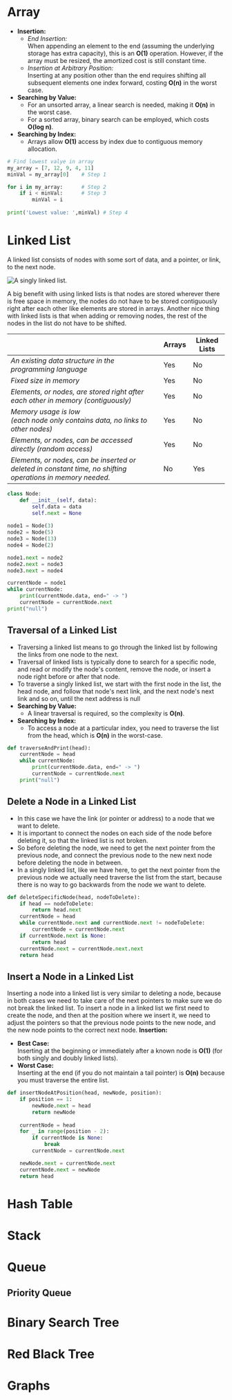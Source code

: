 # Array
- **Insertion:**
    - _End Insertion:_  
        When appending an element to the end (assuming the underlying storage has extra capacity), this is an **O(1)** operation. However, if the array must be resized, the amortized cost is still constant time.
    - _Insertion at Arbitrary Position:_  
        Inserting at any position other than the end requires shifting all subsequent elements one index forward, costing **O(n)** in the worst case.
- **Searching by Value:**
    - For an unsorted array, a linear search is needed, making it **O(n)** in the worst case.
    - For a sorted array, binary search can be employed, which costs **O(log n)**.
- **Searching by Index:**
    - Arrays allow **O(1)** access by index due to contiguous memory allocation.


```python
# Find lowest valye in array
my_array = [7, 12, 9, 4, 11]
minVal = my_array[0]    # Step 1

for i in my_array:      # Step 2
    if i < minVal:      # Step 3
        minVal = i
        
print('Lowest value: ',minVal) # Step 4
```

# Linked List
A linked list consists of nodes with some sort of data, and a pointer, or link, to the next node.

![A singly linked list.](https://www.w3schools.com/dsa/img_linkedlists_singly.svg)

A big benefit with using linked lists is that nodes are stored wherever there is free space in memory, the nodes do not have to be stored contiguously right after each other like elements are stored in arrays. Another nice thing with linked lists is that when adding or removing nodes, the rest of the nodes in the list do not have to be shifted.

|                                                                                                             | Arrays | Linked Lists |
| ----------------------------------------------------------------------------------------------------------- | ------ | ------------ |
| _An existing data structure in the programming language_                                                    | Yes    | No           |
| _Fixed size in memory_                                                                                      | Yes    | No           |
| _Elements, or nodes, are stored right after each other in memory (contiguously)_                            | Yes    | No           |
| _Memory usage is low  <br>(each node only contains data, no links to other nodes)_                          | Yes    | No           |
| _Elements, or nodes, can be accessed directly (random access)_                                              | Yes    | No           |
| _Elements, or nodes, can be inserted or deleted in constant time, no shifting operations in memory needed._ | No     | Yes          |
```python
class Node:
    def __init__(self, data):
        self.data = data
        self.next = None
    
node1 = Node(3)
node2 = Node(5)
node3 = Node(13)
node4 = Node(2)

node1.next = node2
node2.next = node3
node3.next = node4

currentNode = node1
while currentNode:
    print(currentNode.data, end=" -> ")
    currentNode = currentNode.next
print("null")
```
## Traversal of a Linked List
- Traversing a linked list means to go through the linked list by following the links from one node to the next.
- Traversal of linked lists is typically done to search for a specific node, and read or modify the node's content, remove the node, or insert a node right before or after that node.
- To traverse a singly linked list, we start with the first node in the list, the head node, and follow that node's next link, and the next node's next link and so on, until the next address is null
- **Searching by Value:**
    - A linear traversal is required, so the complexity is **O(n)**.
- **Searching by Index:**
    - To access a node at a particular index, you need to traverse the list from the head, which is **O(n)** in the worst-case.
```python
def traverseAndPrint(head):
    currentNode = head
    while currentNode:
        print(currentNode.data, end=" -> ")
        currentNode = currentNode.next
    print("null")
```
## Delete a Node in a Linked List
- In this case we have the link (or pointer or address) to a node that we want to delete.
- It is important to connect the nodes on each side of the node before deleting it, so that the linked list is not broken.
- So before deleting the node, we need to get the next pointer from the previous node, and connect the previous node to the new next node before deleting the node in between.
- In a singly linked list, like we have here, to get the next pointer from the previous node we actually need traverse the list from the start, because there is no way to go backwards from the node we want to delete.
```python
def deleteSpecificNode(head, nodeToDelete):
    if head == nodeToDelete:
        return head.next
    currentNode = head
    while currentNode.next and currentNode.next != nodeToDelete:
        currentNode = currentNode.next
    if currentNode.next is None:
        return head
    currentNode.next = currentNode.next.next
    return head
```
## Insert a Node in a Linked List
Inserting a node into a linked list is very similar to deleting a node, because in both cases we need to take care of the next pointers to make sure we do not break the linked list.
To insert a node in a linked list we first need to create the node, and then at the position where we insert it, we need to adjust the pointers so that the previous node points to the new node, and the new node points to the correct next node.
**Insertion:**
- **Best Case:**  
    Inserting at the beginning or immediately after a known node is **O(1)** (for both singly and doubly linked lists).
- **Worst Case:**  
    Inserting at the end (if you do not maintain a tail pointer) is **O(n)** because you must traverse the entire list.


```python
def insertNodeAtPosition(head, newNode, position):
    if position == 1:
        newNode.next = head
        return newNode
    
    currentNode = head
    for _ in range(position - 2):
        if currentNode is None:
            break
        currentNode = currentNode.next

    newNode.next = currentNode.next
    currentNode.next = newNode
    return head
```
# Hash Table

# Stack

# Queue

## Priority Queue

# Binary Search Tree

# Red Black Tree

# Graphs

